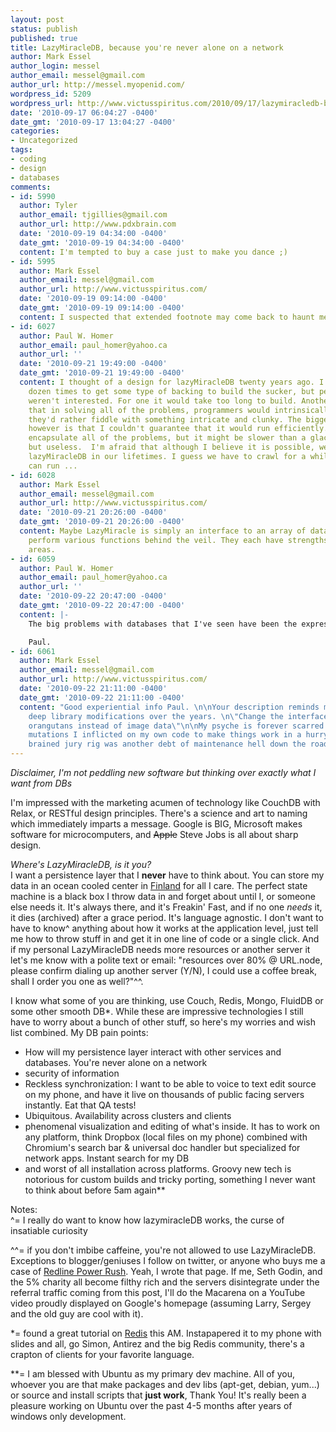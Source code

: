 ```yaml
---
layout: post
status: publish
published: true
title: LazyMiracleDB, because you're never alone on a network
author: Mark Essel
author_login: messel
author_email: messel@gmail.com
author_url: http://messel.myopenid.com/
wordpress_id: 5209
wordpress_url: http://www.victusspiritus.com/2010/09/17/lazymiracledb-because-youre-never-alone-on-a-network/
date: '2010-09-17 06:04:27 -0400'
date_gmt: '2010-09-17 13:04:27 -0400'
categories:
- Uncategorized
tags:
- coding
- design
- databases
comments:
- id: 5990
  author: Tyler
  author_email: tjgillies@gmail.com
  author_url: http://www.pdxbrain.com
  date: '2010-09-19 04:34:00 -0400'
  date_gmt: '2010-09-19 04:34:00 -0400'
  content: I'm tempted to buy a case just to make you dance ;)
- id: 5995
  author: Mark Essel
  author_email: messel@gmail.com
  author_url: http://www.victusspiritus.com/
  date: '2010-09-19 09:14:00 -0400'
  date_gmt: '2010-09-19 09:14:00 -0400'
  content: I suspected that extended footnote may come back to haunt me.
- id: 6027
  author: Paul W. Homer
  author_email: paul_homer@yahoo.ca
  author_url: ''
  date: '2010-09-21 19:49:00 -0400'
  date_gmt: '2010-09-21 19:49:00 -0400'
  content: I thought of a design for lazyMiracleDB twenty years ago. I've tried a
    dozen times to get some type of backing to build the sucker, but people/money
    weren't interested. For one it would take too long to build. Another problem is
    that in solving all of the problems, programmers would intrinsically hate it;
    they'd rather fiddle with something intricate and clunky. The biggest problem
    however is that I couldn't guarantee that it would run efficiently. It would entirely
    encapsulate all of the problems, but it might be slower than a glacier. Perfect,
    but useless.  I'm afraid that although I believe it is possible, we won't see
    lazyMiracleDB in our lifetimes. I guess we have to crawl for a while, before we
    can run ...
- id: 6028
  author: Mark Essel
  author_email: messel@gmail.com
  author_url: http://www.victusspiritus.com/
  date: '2010-09-21 20:26:00 -0400'
  date_gmt: '2010-09-21 20:26:00 -0400'
  content: Maybe LazyMiracle is simply an interface to an array of databases that
    perform various functions behind the veil. They each have strengths and weaker
    areas.
- id: 6059
  author: Paul W. Homer
  author_email: paul_homer@yahoo.ca
  author_url: ''
  date: '2010-09-22 20:47:00 -0400'
  date_gmt: '2010-09-22 20:47:00 -0400'
  content: |-
    The big problems with databases that I've seen have been the expressibility of the underlying model, sharing between different applications and being able to mitigate the work of a new software version release.  RDBMs can't handle the full structural range of data that code can, the mapping between them is non-trivial and subject to problems (thus vendor specific enhancements to handle things like hierarchies or times series). Each application has  its own view of the data, so mapping that back to a universal view can cause major problems. And often with a release of a new application comes a complex chunk of work solely intended to 'upgrade' the database from an older schema to a new one. Performance and distribution are better understood issues, these other problems generally mean loads of work for programmers having to repetitively write essentially masses of self-similar code. In most apps, half the work is the interface and the other half is the database. Some technologies like OODBs made the code easy (just declare an Object as persistent and you're done), but at the cost of making the upgrades horrible (and dangerous).

    Paul.
- id: 6061
  author: Mark Essel
  author_email: messel@gmail.com
  author_url: http://www.victusspiritus.com/
  date: '2010-09-22 21:11:00 -0400'
  date_gmt: '2010-09-22 21:11:00 -0400'
  content: "Good experiential info Paul. \n\nYour description reminds me of woes of
    deep library modifications over the years. \n\"Change the interface to work with
    orangutans instead of image data\"\n\nMy psyche is forever scarred by the foul
    mutations I inflicted on my own code to make things work in a hurry. Every hair
    brained jury rig was another debt of maintenance hell down the road.\n"
---
```

<p><I>Disclaimer, I'm not peddling new software but thinking over exactly what I want from DBs</I></p>
<p>I'm impressed with the marketing acumen of technology like CouchDB with Relax, or RESTful design principles. There's a science and art to naming which immediately imparts a message. Google is BIG, Microsoft makes software for microcomputers, and <strike>Apple</strike> Steve Jobs is all about sharp design. </p>
<p><i>Where's LazyMiracleDB, is it you?</I><br />
I want a persistence layer that I <strong>never</strong> have to think about. You can store my data in an ocean cooled center in <a href="http://royal.pingdom.com/2010/09/15/googles-mega-data-center-in-finland/">Finland</a> for all I care. The perfect state machine is a black box I throw data in and forget about until I, or someone else needs it. It's always there, and it's Freakin' Fast, and if no one <i>needs</I> it, it dies (archived) after a grace period. It's language agnostic. I don't want to have to know^ anything about how it works at the application level, just tell me how to throw stuff in and get it in one line of code or a single click. And if my personal LazyMiracleDB needs more resources or another server it let's me know with a polite text or email: "resources over 80% @ URL.node, please confirm dialing up another server (Y/N), I could use a coffee break, shall I order you one as well?"^^.</p>
<p>I know what some of you are thinking, use Couch, Redis, Mongo, FluidDB or some other smooth DB*. While these are impressive technologies I still have to worry about a bunch of other stuff, so here's my worries and wish list combined. My DB pain points:</p>
<ul>
<li>How will my persistence layer interact with other services and databases. You're never alone on a network</li>
<li>security of information</li>
<li>Reckless synchronization: I want to be able to voice to text edit source on my phone, and have it live on thousands of public facing servers instantly. Eat that QA tests!</li>
<li>Ubiquitous. Availability across clusters and clients</li>
<li>phenomenal visualization and editing of what's inside. It has to work on any platform, think Dropbox (local files on my phone) combined with Chromium's search bar & universal doc handler but specialized for network apps. Instant search for my DB</li>
<li>and worst of all installation across platforms. Groovy new tech is notorious for custom builds and tricky porting, something I never want to think about before 5am again**</li>
</ul>
<p>Notes:<br />
^= I really do want to know how lazymiracleDB works, the curse of insatiable curiosity</p>
<p>^^= if you don't imbibe caffeine, you're not allowed to use LazyMiracleDB. Exceptions to blogger/geniuses I follow on twitter, or anyone who buys me a case of <a href="http://www.squidoo.com/RedlinePowerRush">Redline Power Rush</a>. Yeah, I wrote that page. If me, Seth Godin, and the 5% charity all become filthy rich and the servers disintegrate under the referral traffic coming from this post, I'll do the Macarena on a YouTube video proudly displayed on Google's homepage (assuming Larry, Sergey and the old guy are cool with it).</p>
<p>*= found a great tutorial on <a href="http://simonwillison.net/static/2010/redis-tutorial/">Redis</a> this AM. Instapapered it to my phone with slides and all, go Simon, Antirez and the big Redis community, there's a crapton of clients for your favorite language.</p>
<p>**= I am blessed with Ubuntu as my primary dev machine. All of you, whoever you are that make packages and dev libs (apt-get, debian, yum...) or source and install scripts that <strong>just work</strong>, Thank You! It's really been a pleasure working on Ubuntu over the past 4-5 months after years of windows only development.</p>
